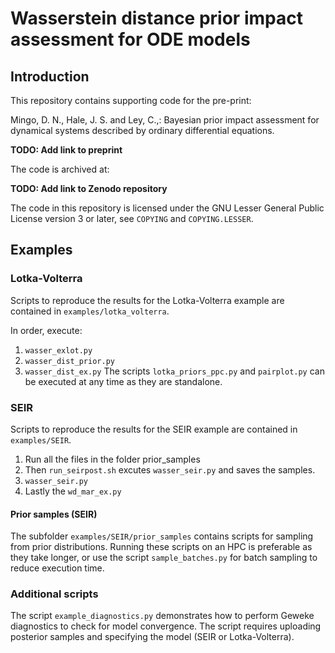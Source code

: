 # Wasserstein distance prior impact assessment for ODE models

## Introduction

This repository contains supporting code for the pre-print:

Mingo, D. N., Hale, J. S. and Ley, C.,: Bayesian prior impact assessment for
dynamical systems described by ordinary differential equations.

**TODO: Add link to preprint**

The code is archived at:

**TODO: Add link to Zenodo repository**

The code in this repository is licensed under the GNU Lesser General Public
License version 3 or later, see `COPYING` and `COPYING.LESSER`.

## Examples

### Lotka-Volterra

Scripts to reproduce the results for the Lotka-Volterra example are contained
in `examples/lotka_volterra`.

In order, execute:
1. `wasser_exlot.py`
2. `wasser_dist_prior.py`
3. `wasser_dist_ex.py`
The scripts `lotka_priors_ppc.py` and `pairplot.py` can be executed at any time
as they are standalone.

### SEIR

Scripts to reproduce the results for the SEIR example are contained
in `examples/SEIR`.

1. Run all the files in the folder prior_samples 
2. Then `run_seirpost.sh`  excutes `wasser_seir.py`
and saves the samples.
3. `wasser_seir.py`  
4. Lastly the `wd_mar_ex.py`

#### Prior samples (SEIR)

The subfolder `examples/SEIR/prior_samples` contains scripts for sampling from
prior distributions. Running these scripts on an HPC is preferable as they take
longer, or use the script `sample_batches.py` for batch sampling to reduce
execution time.

### Additional scripts

The script `example_diagnostics.py` demonstrates how to perform Geweke
diagnostics to check for model convergence. The script requires uploading
posterior samples and specifying the model (SEIR or Lotka-Volterra). 
